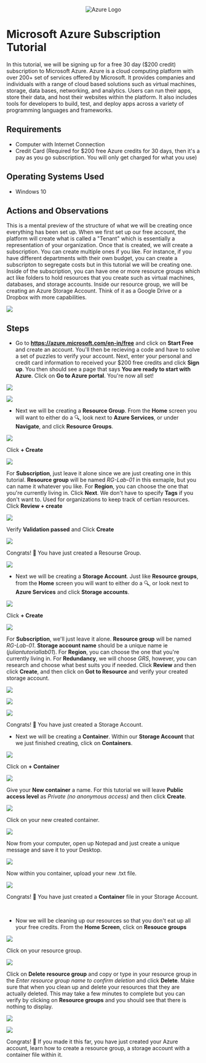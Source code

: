<p align="center">
<img src="https://azure.microsoft.com/svghandler/azure-icon.svg" alt="Azure Logo">
</p>

<h1>Microsoft Azure Subscription Tutorial</h1>
In this tutorial, we will be signing up for a free 30 day ($200 credit) subscription to Microsoft Azure. Azure is a cloud computing platform with over 200+ set of services offered by Microsoft. It provides companies and individuals with a range of cloud based solutions such as virtual machines, storage, data bases, networking, and analytics. Users can run their apps, store their data, and host their websites within the platform. It also includes tools for developers to build, test, and deploy apps across a variety of programming languages and frameworks.<br />


<h2>Requirements</h2>

- Computer with Internet Connection
- Credit Card (Required for $200 free Azure credits for 30 days, then it's a pay as you go subscription. You will only get charged for what you use)

<h2>Operating Systems Used </h2>

- Windows 10

<h2>Actions and Observations</h2>

This is a mental preview of the structure of what we will be creating once everything has been set up. When we first set up our free account, the platform will create what is called a "Tenant" which is essentially a representation of your organization. Once that is created, we will create a subscription. You can create multiple ones if you like. For instance, if you have different departments with their own budget, you can create a subscripton to segregate costs but in this tutorial we will be creating one. Inside of the subscription, you can have one or more resource groups which act like folders to hold resources that you create such as virtual machines, databases, and storage accounts. Inside our resource group, we will be creating an Azure Storage Account. Think of it as a Google Drive or a Dropbox with more capabilities.
</p>
<p>
<img src="https://i.imgur.com/tYpKbcl.png"> 
</p
<p>

<h2>Steps</h2>

- Go to **https://azure.microsoft.com/en-in/free** and click on **Start Free** and create an account. You'll then be recieving a code and have to solve a set of puzzles to verify your account. Next, enter your personal and credit card information to received your $200 free credits and click **Sign up**. You then should see a page that says **You are ready to start with Azure**. Click on **Go to Azure portal**. You're now all set!
</p>
<p>
<img src="https://i.imgur.com/78VTOJX.png"/>
</p>
<p>

<p>
<img src="https://i.imgur.com/uPXAhmx.png"/>
</p>
<p>  

- Next we will be creating a **Resource Group**. From the **Home** screen you will want to either do a :mag:, look next to **Azure Services**, or under **Navigate**, and click **Resource Groups**.

<img src="https://i.imgur.com/SZh3dZH.png"/> 
</p>
<p>

Click **+ Create**  

<p>
<img src="https://i.imgur.com/B2Ncz9S.png"/>
</p>
<p> 

For **Subscription**, just leave it alone since we are just creating one in this tutorial. **Resource group** will be named *RG-Lab-01* in this exmaple, but you can name it whatever you like. For **Region**, you can choose the one that you're currently living in. Click **Next**. We don't have to specify **Tags** if you don't want to. Used for organizations to keep track of certian resources. Click **Review + create**
  
<p>
<img src="https://i.imgur.com/F5xLtEq.png"/>
</p>
<p>

Verify **Validation passed** and Click **Create**

<p>
<img src="https://i.imgur.com/MTollLG.png"/>
</p>
<p>

Congrats! 🎉 You have just created a Resourse Group.

<p>
<img src="https://i.imgur.com/omtNtxd.png"/>
</p>
<p>  

- Next we will be creating a **Storage Account**. Just like **Resource groups**, from the **Home** screen you will want to either do a :mag:, or look next to **Azure Services** and click **Storage accounts**. 

<p>
<img src="https://i.imgur.com/Su6reQB.png"/>
</p>
<p>

Click **+ Create**

<p>
<img src="https://i.imgur.com/1CF3GKp.png"/>
</p>
<p>

For **Subscription**, we'll just leave it alone. **Resource group** will be named *RG-Lab-01*. **Storage account name** should be a unique name ie (*juliantutoriallab01*). For **Region**, you can choose the one that you're currently living in. For **Redundancy**, we will choose *GRS*, however, you can research and choose what best suits you if needed. Click **Review** and then click **Create**, and then click on **Got to Resource** and verify your created storage account.

<p>
<img src="https://i.imgur.com/r15koDd.png"/>
</p>
<p>

<p>
<img src="https://i.imgur.com/Nch9b2G.png"/>
</p>
<p>

<p>
<img src="https://i.imgur.com/ow9XUs9.png"/>
</p>
<p> 

Congrats! 🎉 You have just created a Storage Account.

- Next we will be creating a **Container**. Within our **Storage Account** that we just finished creating, click on **Containers**.

<p>
<img src="https://i.imgur.com/plJH8mg.png"/>
</p>
<p>
  
  Click on **+ Container**
  
<p>
<img src="https://i.imgur.com/LKmrEoF.png"/>
</p>
<p>  
  
Give your **New container** a name. For this tutorial we will leave **Public access level** as *Private (no anonymous access)* and then click **Create**.

<p>
<img src="https://i.imgur.com/RlVQPSS.png"/>
</p>
<p>  

Click on your new created container. 
  
<p>
<img src="https://i.imgur.com/rzvgpkE.png"/>
</p>
<p>   

Now from your computer, open up Notepad and just create a unique message and save it to your Desktop. 
  
<p>
<img src="https://i.imgur.com/BzbS0NL.png"/>
</p>
<p> 

Now within you container, upload your new .txt file.

<p>
<img src="https://i.imgur.com/lI2j3zv.png"/>
</p>
<p>  

Congrats! 🎉 You have just created a **Container** file in your Storage Account.

</p>
<br />

- Now we will be cleaning up our resources so that you don't eat up all your free credits. From the **Home Screen**, click on **Resouce groups** 

<p>
<img src="https://i.imgur.com/F6pji0T.png"/>
</p>
<p>

Click on your resource group.
  
<p>
<img src="https://i.imgur.com/g6vNCf5.png"/>
</p>
<p>  

Click on **Delete resource group** and copy or type in your resource group in the *Enter resource group name to confirm deletion* and click **Delete**. Make sure that when you clean up and delete your resources that they are actually deleted. This may take a few minutes to complete but you can verify by clicking on **Resource groups** and you should see that there is nothing to display.

<p>
<img src="https://i.imgur.com/yr9mY7K.png"/>
</p>
<p> 

<p>
<img src="https://i.imgur.com/5pN2Idx.png"/>
</p>
<p>
  
Congrats! 🎉 If you made it this far, you have just created your Azure account, learn how to create a resource group, a storage account with a container file within it. 
